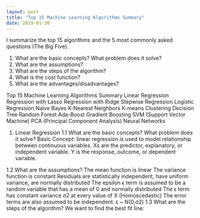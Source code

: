 ```yaml
---
layout: post
title: "Top 15 Machine Learning Algorithms Summary"
date: 2019-01-30
---
```


I summarize the top 15 algorithms and the 5 most commonly asked questions (The Big Five).

1. What are the basic concepts? What problem does it solve? 
2. What are the assumptions?
3. What are the steps of the algorithm?
4. What is the cost function?
5. What are the advantages/disadvantages?

Top 15 Machine Learning Algorithms Summary
Linear Regression
Regression with Lasso
Regression with Ridge
Stepwise Regression
Logistic Regression
Naïve Bayes
K-Nearest Neighbors
K-means Clustering
Decision Tree
Random Forest
Ada-Boost
Gradient Boosting
SVM (Support Vector Machine)
PCA (Principal Component Analysis)
Neural Networks
1. Linear Regression
1.1 What are the basic concepts? What problem does it solve?
Basic Concept: linear regression is used to model relationship between continuous variables. Xs are the predictor, explanatory, or independent variable. Y is the response, outcome, or dependent variable.

1.2 What are the assumptions?
The mean function is linear
The variance function is constant
Residuals are statistically independent, have uniform variance, are normally distributed
The epsilon ϵ term is assumed to be a random variable that has a mean of 0 and normally distributed
The ϵ term has constant variance σ2 at every value of X (Homoscedastic)
The error terms are also assumed to be independent. ϵ ~ N(0,σ2)
1.3 What are the steps of the algorithm?
We want to find the best fit line:

